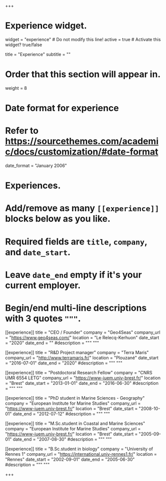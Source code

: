+++
# Experience widget.
widget = "experience"  # Do not modify this line!
active = true  # Activate this widget? true/false

title = "Experience"
subtitle = ""

# Order that this section will appear in.
weight = 8

# Date format for experience
#   Refer to https://sourcethemes.com/academic/docs/customization/#date-format
date_format = "January 2006"

# Experiences.
#   Add/remove as many `[[experience]]` blocks below as you like.
#   Required fields are `title`, `company`, and `date_start`.
#   Leave `date_end` empty if it's your current employer.
#   Begin/end multi-line descriptions with 3 quotes `"""`.

[[experience]]
  title = "CEO / Founder"
  company = "Geo4Seas"
  company_url = "https://www.geo4seas.com/"
  location = "Le Relecq-Kerhuon"
  date_start = "2020"
  date_end = ""
  #description = """ """


[[experience]]
  title = "R&D Project manager"
  company = "Terra Maris"
  company_url = "http://www.terramaris.fr/"
  location = "Plouzané"
  date_start = "2016-07-01"
  date_end = "2020"
  #description = """ """

[[experience]]
  title = "Postdoctoral Research Fellow"
  company = "CNRS UMR 6554 LETG"
  company_url = "https://www-iuem.univ-brest.fr/"
  location = "Brest"
  date_start = "2013-01-01"
  date_end = "2016-06-30"
  #description = """ """
  
[[experience]]
  title = "PhD student in Marine Sciences - Geography"
  company = "European Institute for Marine Studies"
  company_url = "https://www-iuem.univ-brest.fr/"
  location = "Brest"
  date_start = "2008-10-01"
  date_end = "2012-07-12"
  #description = """ """

[[experience]]
  title = "M.Sc.student in Coastal and Marine Sciences"
  company = "European Institute for Marine Studies"
  company_url = "https://www-iuem.univ-brest.fr/"
  location = "Brest"
  date_start = "2005-09-01"
  date_end = "2007-08-30"
  #description = """ """

[[experience]]
  title = "B.Sc.student in biology"
  company = "University of Rennes 1"
  company_url = "https://international.univ-rennes1.fr/"
  location = "Rennes"
  date_start = "2002-09-01"
  date_end = "2005-06-30"
  #description = """ """

+++
